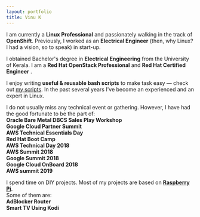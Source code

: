 ```yaml
---
layout: portfolio
title: Vinu K
---
```


<link href="/assets/css/portfolio.css" rel="stylesheet"/>
<div id="portfolio-section">

<p class="portfolio-text">
<span class="fa fa-briefcase portfolio-icon"></span>
I am currently a <strong>Linux Professional</strong> and passionately walking in the track of <strong>OpenShift</strong>. Previously, I worked as an <strong>Electrical Engineer</strong> (then, why Linux? I had a vision, so to speak) in start-up.
</p>

<p class="portfolio-text">
<span class="fa fa-graduation-cap portfolio-icon"></span>
I obtained Bachelor's degree in <strong>Electrical Engineering</strong> from the University of Kerala. I am a <strong>Red Hat OpenStack Professional</strong> <a href="https://github.com/kevydotvinu/certificates/raw/master/Red_Hat_OpenStack_Certificate.pdf"><i class="fa fa-file-pdf-o"></i></a> and <strong>Red Hat Certified Engineer</strong> <a href="https://github.com/kevydotvinu/certificates/raw/master/Red_Hat_Certified_Engineer.pdf"><i class="fa fa-file-pdf-o"></i></a>.
</p>

<p class="portfolio-text">
<span class="fa fa-code portfolio-icon"></span>
I enjoy writing <strong>useful & reusable bash scripts</strong> to make task easy &mdash; check out <a href="https://github.com/kevydotvinu/scripts">my scripts</a>. In the past several years I've become an experienced and an expert in Linux.
</p>

<p class="portfolio-text">
<span class="fa fa-users portfolio-icon"></span>
I do not usually miss any technical event or gathering. However, I have had the good fortunate to be the part of:<br><strong>Oracle Bare Metal DBCS Sales Play Workshop</strong><br><strong>Google Cloud Partner Summit</strong><br><strong>AWS Technical Essentials Day</strong><br><strong>Red Hat Boot Camp</strong><br><strong>AWS Technical Day 2018</strong><br><strong>AWS Summit 2018</strong><br><strong>Google Summit 2018</strong><br><strong>Google Cloud OnBoard 2018</strong><br><strong>AWS summit 2019</strong><br>
</p>

<p class="portfolio-text">
<span class="fa fa-paper-plane portfolio-icon"></span>
I spend time on DIY projects. Most of my projects are based on <a href="https://www.raspberrypi.org/"><strong>Raspberry Pi</strong></a>.<br>Some of them are:<br><strong>AdBlocker Router</strong><br><strong>Smart TV Using Kodi</strong>
</p>

</div>
